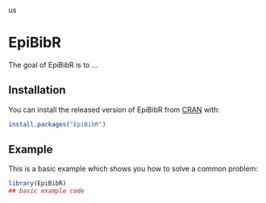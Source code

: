 us
# EpiBibR

<!-- badges: start -->
<!-- badges: end -->

The goal of EpiBibR is to ...

## Installation

You can install the released version of EpiBibR from [CRAN](https://CRAN.R-project.org) with:

``` r
install.packages("EpiBibR")
```

## Example

This is a basic example which shows you how to solve a common problem:

``` r
library(EpiBibR)
## basic example code
```

